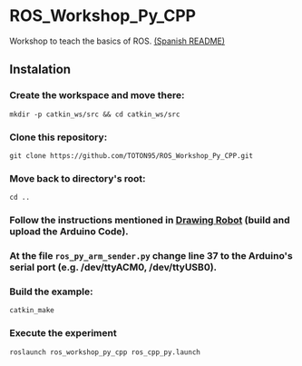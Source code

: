 # ROS_Workshop_Py_CPP 

Workshop to teach the basics of ROS. [(Spanish README)](https://github.com/TOTON95/ROS_Workshop_Py_CPP/blob/master/README_ES.md)

## Instalation

### Create the workspace and move there:

`mkdir -p catkin_ws/src && cd catkin_ws/src`

### Clone this repository: 

`git clone https://github.com/TOTON95/ROS_Workshop_Py_CPP.git`

### Move back to directory's root:

`cd ..`

### Follow the instructions mentioned in [Drawing Robot](https://github.com/TOTON95/Arduino_Drawing_Robot_OpenCV_OpenNI) (build and upload the Arduino Code).

### At the file `ros_py_arm_sender.py` change line 37 to the Arduino's serial port (e.g. /dev/ttyACM0, /dev/ttyUSB0).

### Build the example:

`catkin_make`

### Execute the experiment

`roslaunch ros_workshop_py_cpp ros_cpp_py.launch`





